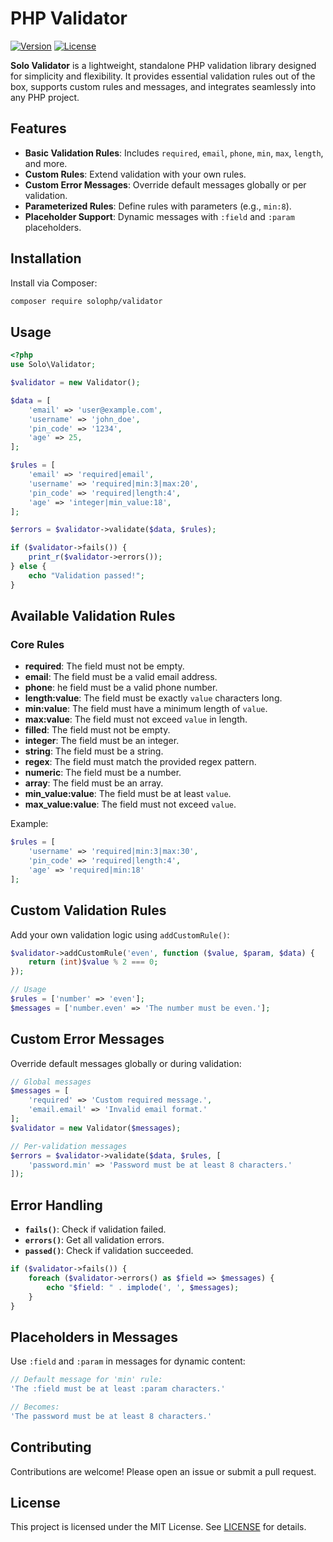 # PHP Validator
[![Version](https://img.shields.io/badge/version-2.1.0-blue.svg)](https://github.com/solophp/validator)
[![License](https://img.shields.io/badge/license-MIT-green.svg)](https://opensource.org/licenses/MIT)

**Solo Validator** is a lightweight, standalone PHP validation library designed for simplicity and flexibility. It provides essential validation rules out of the box, supports custom rules and messages, and integrates seamlessly into any PHP project.
## Features
- **Basic Validation Rules**: Includes `required`, `email`, `phone`, `min`, `max`, `length`, and more.
- **Custom Rules**: Extend validation with your own rules.
- **Custom Error Messages**: Override default messages globally or per validation.
- **Parameterized Rules**: Define rules with parameters (e.g., `min:8`).
- **Placeholder Support**: Dynamic messages with `:field` and `:param` placeholders.
## Installation
Install via Composer:
```bash
composer require solophp/validator
```
## Usage
```php
<?php
use Solo\Validator;

$validator = new Validator();

$data = [
    'email' => 'user@example.com',
    'username' => 'john_doe',
    'pin_code' => '1234',
    'age' => 25,
];

$rules = [
    'email' => 'required|email',
    'username' => 'required|min:3|max:20',
    'pin_code' => 'required|length:4',
    'age' => 'integer|min_value:18',
];

$errors = $validator->validate($data, $rules);

if ($validator->fails()) {
    print_r($validator->errors());
} else {
    echo "Validation passed!";
}
```
## Available Validation Rules
### Core Rules
- **required**: The field must not be empty.
- **email**: The field must be a valid email address.
- **phone**: he field must be a valid phone number.
- **length:value**: The field must be exactly `value` characters long.
- **min:value**: The field must have a minimum length of `value`.
- **max:value**: The field must not exceed `value` in length.
- **filled**: The field must not be empty.
- **integer**: The field must be an integer.
- **string**: The field must be a string.
- **regex**: The field must match the provided regex pattern.
- **numeric**: The field must be a number.
- **array**: The field must be an array.
- **min_value:value**: The field must be at least `value`.
- **max_value:value**: The field must not exceed `value`.

Example:
```php
$rules = [
    'username' => 'required|min:3|max:30',
    'pin_code' => 'required|length:4',
    'age' => 'required|min:18'
];
```
## Custom Validation Rules
Add your own validation logic using `addCustomRule()`:
```php
$validator->addCustomRule('even', function ($value, $param, $data) {
    return (int)$value % 2 === 0;
});

// Usage
$rules = ['number' => 'even'];
$messages = ['number.even' => 'The number must be even.'];
```
## Custom Error Messages
Override default messages globally or during validation:
```php
// Global messages
$messages = [
    'required' => 'Custom required message.',
    'email.email' => 'Invalid email format.'
];
$validator = new Validator($messages);

// Per-validation messages
$errors = $validator->validate($data, $rules, [
    'password.min' => 'Password must be at least 8 characters.'
]);
```
## Error Handling
- **`fails()`**: Check if validation failed.
- **`errors()`**: Get all validation errors.
- **`passed()`**: Check if validation succeeded.
```php
if ($validator->fails()) {
    foreach ($validator->errors() as $field => $messages) {
        echo "$field: " . implode(', ', $messages);
    }
}
```
## Placeholders in Messages
Use `:field` and `:param` in messages for dynamic content:
```php
// Default message for 'min' rule:
'The :field must be at least :param characters.'

// Becomes:
'The password must be at least 8 characters.'
```
## Contributing
Contributions are welcome! Please open an issue or submit a pull request.
## License
This project is licensed under the MIT License. See [LICENSE](LICENSE) for details.